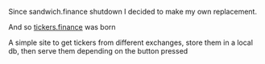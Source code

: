 Since sandwich.finance shutdown I decided to make my own replacement.

And so [tickers.finance](https://tickers.finance) was born

A simple site to get tickers from different exchanges, store them in a local db, then serve them depending on the button pressed
